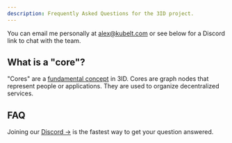 ```yaml
---
description: Frequently Asked Questions for the 3ID project.
---
```


You can email me personally at [alex@kubelt.com](mailto:alex@kubelt.com) or see below for a Discord link to chat with the team.

## What is a "core"?

"Cores" are a [fundamental concept](../overview/index#cores) in 3ID. Cores are graph nodes that represent people or applications. They are used to organize decentralized services.

## FAQ

Joining our [Discord →](https://discord.gg/UgwAsJf6C5) is the fastest way to get your question answered.
